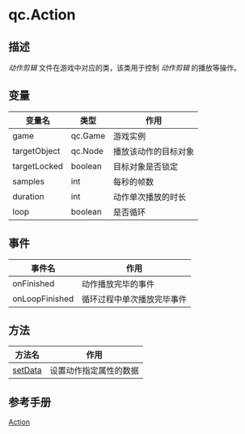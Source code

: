 # qc.Action

## 描述
_动作剪辑_ 文件在游戏中对应的类，该类用于控制 _动作剪辑_ 的播放等操作。

## 变量
| 变量名             | 类型              | 作用               |
| -------------   | -------------   | -------------    |
| game            | qc.Game          | 游戏实例        |
| targetObject    | qc.Node  | 播放该动作的目标对象       |
| targetLocked    | boolean   | 目标对象是否锁定          |
| samples  | int       | 每秒的帧数      |
| duration | int | 动作单次播放的时长              |
| loop           | boolean          | 是否循环          |

## 事件
| 事件名             | 作用               |
| -------------   | -------------    |
| onFinished            |   动作播放完毕的事件      |
| onLoopFinished            |   循环过程中单次播放完毕事件      |

## 方法
| 方法名            | 作用            |
| -------------  | ------------- |
| [setData](setData.md)  | 设置动作指定属性的数据       |

## 参考手册
[Action](http://docs.zuoyouxi.com/manual/Action/ActionEditor.html)
